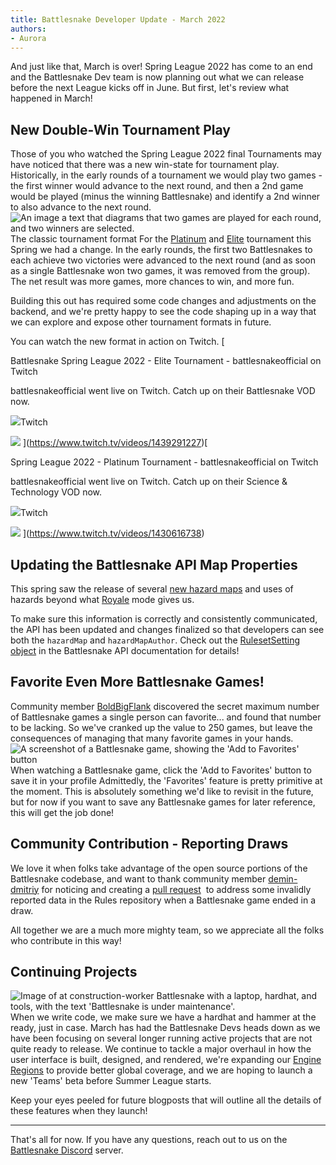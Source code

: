```yaml
---
title: Battlesnake Developer Update - March 2022
authors:
- Aurora
---
```


And just like that, March is over! Spring League 2022 has come to an end and the Battlesnake Dev team is now planning out what we can release before the next League kicks off in June. But first, let's review what happened in March!

## New Double-Win Tournament Play

Those of you who watched the Spring League 2022 final Tournaments may have noticed that there was a new win-state for tournament play. Historically, in the early rounds of a tournament we would play two games - the first winner would advance to the next round, and then a 2nd game would be played (minus the winning Battlesnake) and identify a 2nd winner to also advance to the next round.
![An image a text that diagrams that two games are played for each round, and two winners are selected.](./img/Screen-Shot-2022-03-30-at-10.48.27-AM.png)The classic tournament format
For the [Platinum](https://play.battlesnake.com/competitions/spring-league-2022/spring-league-2022-platinum/brackets/) and [Elite](https://play.battlesnake.com/competitions/spring-league-2022/spring-league-2022-elite/brackets/) tournament this Spring we had a change. In the early rounds, the first two Battlesnakes to each achieve two victories were advanced to the next round (and as soon as a single Battlesnake won two games, it was removed from the group). The net result was more games, more chances to win, and more fun.

Building this out has required some code changes and adjustments on the backend, and we're pretty happy to see the code shaping up in a way that we can explore and expose other tournament formats in future.

You can watch the new format in action on Twitch.
[

Battlesnake Spring League 2022 - Elite Tournament - battlesnakeofficial on Twitch

battlesnakeofficial went live on Twitch. Catch up on their Battlesnake VOD now.

![](https://static.twitchcdn.net/assets/favicon-32-e29e246c157142c94346.png)Twitch

![](https://static-cdn.jtvnw.net/cf_vods/d2nvs31859zcd8/6b1df42ae86f46ed5714_battlesnakeofficial_15901203592_9553583752/thumb/thumb1439291227-640x360.jpg)
](https://www.twitch.tv/videos/1439291227)[

Spring League 2022 - Platinum Tournament - battlesnakeofficial on Twitch

battlesnakeofficial went live on Twitch. Catch up on their Science & Technology VOD now.

![](https://static.twitchcdn.net/assets/favicon-32-e29e246c157142c94346.png)Twitch

![](https://static-cdn.jtvnw.net/cf_vods/d2nvs31859zcd8/37ad1840858d97d14040_battlesnakeofficial_27308003238_9323625043/thumb/thumb1430616738-640x360.jpg)
](https://www.twitch.tv/videos/1430616738)
## Updating the Battlesnake API Map Properties

This spring saw the release of several [new hazard maps](/) and uses of hazards beyond what [Royale](https://docs.battlesnake.com/references/game-modes#royale) mode gives us.

To make sure this information is correctly and consistently communicated, the API has been updated and changes finalized so that developers can see both the `hazardMap` and `hazardMapAuthor`. Check out the [RulesetSetting object](https://docs.battlesnake.com/references/api#rulesetsettings) in the Battlesnake API documentation for details!

## Favorite Even More Battlesnake Games!

Community member [BoldBigFlank](https://play.battlesnake.com/u/boldbigflank/) discovered the secret maximum number of Battlesnake games a single person can favorite... and found that number to be lacking. So we've cranked up the value to 250 games, but leave the consequences of managing that many favorite games in your hands.
![A screenshot of a Battlesnake game, showing the 'Add to Favorites' button](./img/Screen-Shot-2022-03-30-at-10.11.56-AM.png)When watching a Battlesnake game, click the 'Add to Favorites' button to save it in your profile
Admittedly, the 'Favorites' feature is pretty primitive at the moment. This is absolutely something we'd like to revisit in the future, but for now if you want to save any Battlesnake games for later reference, this will get the job done!

## Community Contribution - Reporting Draws

We love it when folks take advantage of the open source portions of the Battlesnake codebase, and want to thank community member [demin-dmitriy](https://github.com/demin-dmitriy) for noticing and creating a [pull request](https://github.com/BattlesnakeOfficial/rules/pull/66)  to address some invalidly reported data in the Rules repository when a Battlesnake game ended in a draw.

All together we are a much more mighty team, so we appreciate all the folks who contribute in this way!

## Continuing Projects
![Image of at construction-worker Battlesnake with a laptop, hardhat, and tools, with the text 'Battlesnake is under maintenance'.](./img/Asset-1@2x.png)When we write code, we make sure we have a hardhat and hammer at the ready, just in case.
March has had the Battlesnake Devs heads down as we have been focusing on several longer running active projects that are not quite ready to release. We continue to tackle a major overhaul in how the user interface is built, designed, and rendered, we're expanding our [Engine Regions](https://docs.battlesnake.com/references/engine-regions) to provide better global coverage, and we are hoping to launch a new 'Teams' beta before Summer League starts.

Keep your eyes peeled for future blogposts that will outline all the details of these features when they launch!

---

That's all for now. If you have any questions, reach out to us on the [Battlesnake Discord](https://discord.battlesnake.com/) server.
